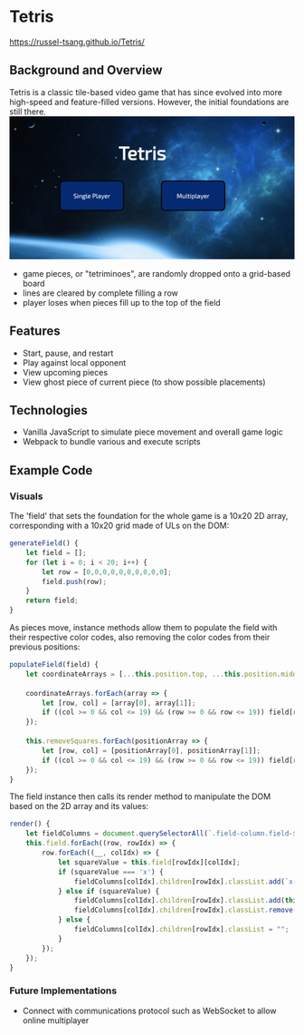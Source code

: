 # Tetris

https://russel-tsang.github.io/Tetris/

## Background and Overview
Tetris is a classic tile-based video game that has since evolved into more high-speed and feature-filled versions. However, the initial foundations are still there.
<img src="https://github.com/Russel-Tsang/Tetris/blob/master/assets/images/multiplayer_gif.gif"/>
* game pieces, or "tetriminoes", are randomly dropped onto a grid-based board
* lines are cleared by complete filling a row 
* player loses when pieces fill up to the top of the field

## Features
* Start, pause, and restart
* Play against local opponent
* View upcoming pieces
* View ghost piece of current piece (to show possible placements)

## Technologies 
* Vanilla JavaScript to simulate piece movement and overall game logic
* Webpack to bundle various and execute scripts

## Example Code 
### Visuals
The 'field' that sets the foundation for the whole game is a 10x20 2D array, corresponding with a 10x20 grid made of ULs on the DOM:
```javascript
generateField() {
    let field = [];
    for (let i = 0; i < 20; i++) {
        let row = [0,0,0,0,0,0,0,0,0,0];
        field.push(row);
    }
    return field;
}
```
As pieces move, instance methods allow them to populate the field with their respective color codes, also removing the color codes from their previous positions:
``` javascript
populateField(field) {
    let coordinateArrays = [...this.position.top, ...this.position.middle, ...this.position.bottom];

    coordinateArrays.forEach(array => {
        let [row, col] = [array[0], array[1]];
        if ((col >= 0 && col <= 19) && (row >= 0 && row <= 19)) field[row][col] = this.colorCode;
    });

    this.removeSquares.forEach(positionArray => {
        let [row, col] = [positionArray[0], positionArray[1]];
        if ((col >= 0 && col <= 19) && (row >= 0 && row <= 19)) field[row][col] = 0;
    });
}
```
The field instance then calls its render method to manipulate the DOM based on the 2D array and its values:
```javascript 
render() {
    let fieldColumns = document.querySelectorAll(`.field-column.field-${this.gameNum}`);
    this.field.forEach((row, rowIdx) => {
        row.forEach((__, colIdx) => {
            let squareValue = this.field[rowIdx][colIdx];
            if (squareValue === 'x') {
                fieldColumns[colIdx].children[rowIdx].classList.add(`x-${this.colors[this.currentPiece.colorCode]}`);
            } else if (squareValue) {
                fieldColumns[colIdx].children[rowIdx].classList.add(this.colors[squareValue]);
                fieldColumns[colIdx].children[rowIdx].classList.remove(`x-${this.colors[this.currentPiece.colorCode]}`);
            } else {
                fieldColumns[colIdx].children[rowIdx].classList = "";
            }
        });
    });
}
```

### Future Implementations
* Connect with communications protocol such as WebSocket to allow online multiplayer
